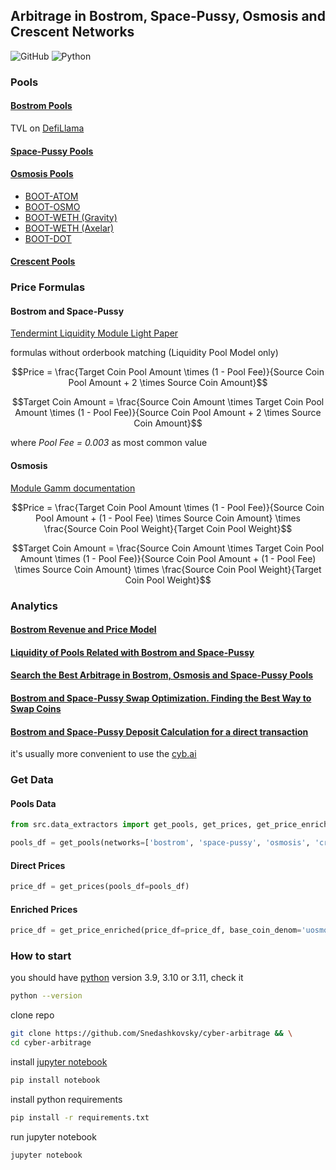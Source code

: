 ## Arbitrage in Bostrom, Space-Pussy, Osmosis and Crescent Networks
<p>
    <img alt="GitHub" src="https://img.shields.io/github/license/Snedashkovsky/cyber-arbitrage">
    <img alt="Python" src="https://img.shields.io/badge/python-3.9%20%7C%203.10%20%7C%203.11%20%7C%203.12-blue">
</p>

### Pools

#### [Bostrom Pools](https://cyb.ai/warp)  
TVL on [DefiLlama](https://defillama.com/chain/Bostrom)
#### [Space-Pussy Pools](https://cyb.ai/warp)  
#### [Osmosis Pools](https://frontier.osmosis.zone/pools)
- [BOOT-ATOM](https://info.osmosis.zone/pool/596)  
- [BOOT-OSMO](https://info.osmosis.zone/pool/597)  
- [BOOT-WETH (Gravity)](https://info.osmosis.zone/pool/911)  
- [BOOT-WETH (Axelar)](https://info.osmosis.zone/pool/912)  
- [BOOT-DOT](https://info.osmosis.zone/pool/919)  
#### [Crescent Pools](https://app.crescent.network/farm)

### Price Formulas
#### Bostrom and Space-Pussy

[Tendermint Liquidity Module Light Paper](https://github.com/tendermint/liquidity/blob/develop/doc/LiquidityModuleLightPaper_EN.pdf)

formulas without orderbook matching (Liquidity Pool Model only)   

```math
Price = \frac{Target Coin Pool Amount \times (1 - Pool Fee)}{Source Coin Pool Amount + 2 \times Source Coin Amount}
```
[//]: # (<img src="https://latex.codecogs.com/png.image?\inline\dpi{150}\bg{white}Price&space;=&space;\frac{Target\&space;Coin\&space;Pool\&space;Amount\&space;*\&space;&#40;1&space;-&space;Pool\&space;Fee&#41;}{Source\&space;Coin\&space;Pool\&space;Amount\&space;&plus;\&space;2\&space;*\&space;Source\&space;Coin\&space;Amount}" />)

```math
Target Coin Amount = \frac{Source Coin Amount \times Target Coin Pool Amount \times (1 - Pool Fee)}{Source Coin Pool Amount + 2 \times Source Coin Amount}
```
[//]: # (<img src="https://latex.codecogs.com/png.image?\inline\dpi{175}\bg{white}Target\&space;Coin\&space;Amount&space;=&space;\frac{Source\&space;Coin\&space;Amount\&space;*\&space;Target\&space;Coin\&space;Pool\&space;Amount\&space;*\&space;&#40;1&space;-&space;Pool\&space;Fee&#41;}{Source\&space;Coin\&space;Pool\&space;Amount\&space;&plus;\&space;2\&space;*\&space;Source\&space;Coin\&space;Amount}" />)

where _Pool Fee = 0.003_ as most common value

#### Osmosis
[Module Gamm documentation](https://docs.osmosis.zone/osmosis-core/modules/gamm)

```math
Price = \frac{Target Coin Pool Amount \times (1 - Pool Fee)}{Source Coin Pool Amount + (1 - Pool Fee) \times Source Coin Amount} \times \frac{Source Coin Pool Weight}{Target Coin Pool Weight}
```
[//]: # (<img src="https://latex.codecogs.com/png.image?\inline\dpi{200}\bg{white}Price&space;=&space;\frac{Target\&space;Coin\&space;Pool\&space;Amount\&space;*\&space;&#40;1&space;-&space;Pool\&space;Fee&#41;}{Source\&space;Coin\&space;Pool\&space;Amount\&space;&plus;\&space;&#40;1&space;-&space;Pool\&space;Fee&#41;\&space;*\&space;Source\&space;Coin\&space;Amount}\&space;*\&space;\frac{Source\&space;Coin\&space;Pool\&space;Weight}{Target\&space;Coin\&space;Pool\&space;Weight}" />)

```math
Target Coin Amount = \frac{Source Coin Amount \times Target Coin Pool Amount \times (1 - Pool Fee)}{Source Coin Pool Amount + (1 - Pool Fee) \times Source Coin Amount} \times \frac{Source Coin Pool Weight}{Target Coin Pool Weight}
```
[//]: # (<img src="https://latex.codecogs.com/png.image?\inline\dpi{175}\bg{white}Target\&space;Coin\&space;Amount&space;=&space;\frac{Source\&space;Coin\&space;Amount\&space;*\&space;Target\&space;Coin\&space;Pool\&space;Amount\&space;*\&space;&#40;1&space;-&space;Pool\&space;Fee&#41;}{Source\&space;Coin\&space;Pool\&space;Amount\&space;&plus;\&space;&#40;1&space;-&space;Pool\&space;Fee&#41;\&space;*\&space;Source\&space;Coin\&space;Amount}\&space;*\&space;\frac{Source\&space;Coin\&space;Pool\&space;Weight}{Target\&space;Coin\&space;Pool\&space;Weight}" />)

### Analytics

#### [Bostrom Revenue and Price Model](revenue_model.ipynb)

#### [Liquidity of Pools Related with Bostrom and Space-Pussy](pools_liquidity_in_gh.ipynb)

#### [Search the Best Arbitrage in Bostrom, Osmosis and Space-Pussy Pools](search_arbitrage.ipynb)

#### [Bostrom and Space-Pussy Swap Optimization. Finding the Best Way to Swap Coins](swap_optimization.ipynb)

#### [Bostrom and Space-Pussy Deposit Calculation for a direct transaction](deposit_calculation.ipynb)  
it's usually more convenient to use the [cyb.ai](https://cyb.ai/warp/add-liquidity)

### Get Data
#### Pools Data
```python
from src.data_extractors import get_pools, get_prices, get_price_enriched

pools_df = get_pools(networks=['bostrom', 'space-pussy', 'osmosis', 'crescent'], bostrom_related_osmo_pools=None)
```
#### Direct Prices
```python
price_df = get_prices(pools_df=pools_df)
```
#### Enriched Prices
```python
price_df = get_price_enriched(price_df=price_df, base_coin_denom='uosmo')
```

### How to start
you should have [python](https://www.python.org/downloads/) version 3.9, 3.10 or 3.11, check it
```bash
python --version
```
clone repo
```bash 
git clone https://github.com/Snedashkovsky/cyber-arbitrage && \
cd cyber-arbitrage
```
install [jupyter notebook](https://jupyter.org/install)
```bash
pip install notebook
```
install python requirements
```bash
pip install -r requirements.txt
```
run jupyter notebook
```bash
jupyter notebook
```
